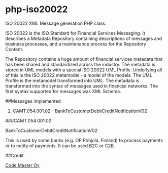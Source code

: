 php-iso20022
============

ISO 20022 XML Message generation PHP class.

ISO 20022 is the ISO Standard for Financial Services Messaging. It describes a Metadata Repository containing descriptions of messages and business processes, and a maintenance process for the Repository Content.

The Repository contains a huge amount of financial services metadata that has been shared and standardized across the industry. The metadata is stored in UML models with a special ISO 20022 UML Profile. Underlying all of this is the ISO 20022 metamodel - a model of the models. The UML Profile is the metamodel transformed into UML. The metadata is transformed into the syntax of messages used in financial networks. The first syntax supported for messages was XML Schema.

##Messages implemented
1. CAMT.054.001.02 - BankToCustomerDebitCreditNotificationV02

###CAMT.054.001.02

BankToCustomerDebitCreditNotificationV02 

This is used by some banks (e.g. OP Pohjola, Finland) to process payments or to notify of payments. It can be used B2C or C2B.

##Credit

[Code Master Oy](http://codemaster.fi/)

